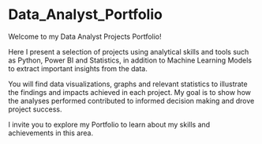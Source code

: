 # Data_Analyst_Portfolio
Welcome to my Data Analyst Projects Portfolio!

Here I present a selection of projects using analytical skills and tools such as Python, Power BI and Statistics, in addition to Machine Learning Models to extract important insights from the data.

You will find data visualizations, graphs and relevant statistics to illustrate the findings and impacts achieved in each project. 
My goal is to show how the analyses performed contributed to informed decision making and drove project success. 

I invite you to explore my Portfolio to learn about my skills and achievements in this area.
